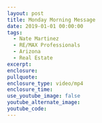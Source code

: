 ```yaml
---
layout: post
title: Monday Morning Message
date: 2019-01-01 00:00:00
tags:
  - Nate Martinez
  - RE/MAX Professionals
  - Arizona
  - Real Estate
excerpt:
enclosure:
pullquote:
enclosure_type: video/mp4
enclosure_time:
use_youtube_image: false
youtube_alternate_image:
youtube_code:
---
```

